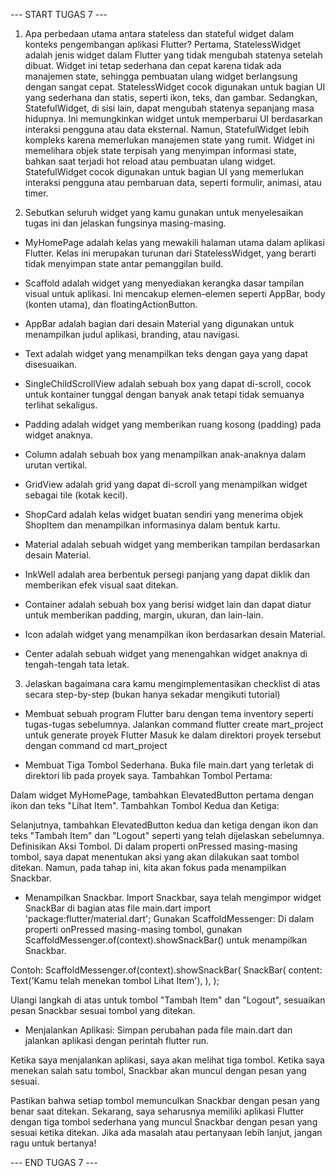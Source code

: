 --- START TUGAS 7 ---

1. Apa perbedaan utama antara stateless dan stateful widget dalam konteks pengembangan aplikasi Flutter?
Pertama, StatelessWidget adalah jenis widget dalam Flutter yang tidak mengubah statenya setelah dibuat. Widget ini tetap sederhana dan cepat karena tidak ada manajemen state, sehingga pembuatan ulang widget berlangsung dengan sangat cepat. StatelessWidget cocok digunakan untuk bagian UI yang sederhana dan statis, seperti ikon, teks, dan gambar. Sedangkan, StatefulWidget, di sisi lain, dapat mengubah statenya sepanjang masa hidupnya. Ini memungkinkan widget untuk memperbarui UI berdasarkan interaksi pengguna atau data eksternal. Namun, StatefulWidget lebih kompleks karena memerlukan manajemen state yang rumit. Widget ini memelihara objek state terpisah yang menyimpan informasi state, bahkan saat terjadi hot reload atau pembuatan ulang widget. StatefulWidget cocok digunakan untuk bagian UI yang memerlukan interaksi pengguna atau pembaruan data, seperti formulir, animasi, atau timer.

2. Sebutkan seluruh widget yang kamu gunakan untuk menyelesaikan tugas ini dan jelaskan fungsinya masing-masing.
- MyHomePage adalah kelas yang mewakili halaman utama dalam aplikasi Flutter. Kelas ini merupakan turunan dari StatelessWidget, yang berarti tidak menyimpan state antar pemanggilan build.

- Scaffold adalah widget yang menyediakan kerangka dasar tampilan visual untuk aplikasi. Ini mencakup elemen-elemen seperti AppBar, body (konten utama), dan floatingActionButton.

- AppBar adalah bagian dari desain Material yang digunakan untuk menampilkan judul aplikasi, branding, atau navigasi.

- Text adalah widget yang menampilkan teks dengan gaya yang dapat disesuaikan.

- SingleChildScrollView adalah sebuah box yang dapat di-scroll, cocok untuk kontainer tunggal dengan banyak anak tetapi tidak semuanya terlihat sekaligus.

- Padding adalah widget yang memberikan ruang kosong (padding) pada widget anaknya.

- Column adalah sebuah box yang menampilkan anak-anaknya dalam urutan vertikal.

- GridView adalah grid yang dapat di-scroll yang menampilkan widget sebagai tile (kotak kecil).

- ShopCard adalah kelas widget buatan sendiri yang menerima objek ShopItem dan menampilkan informasinya dalam bentuk kartu.

- Material adalah sebuah widget yang memberikan tampilan berdasarkan desain Material.

- InkWell adalah area berbentuk persegi panjang yang dapat diklik dan memberikan efek visual saat ditekan.

- Container adalah sebuah box yang berisi widget lain dan dapat diatur untuk memberikan padding, margin, ukuran, dan lain-lain.

- Icon adalah widget yang menampilkan ikon berdasarkan desain Material.

- Center adalah sebuah widget yang menengahkan widget anaknya di tengah-tengah tata letak.

3. Jelaskan bagaimana cara kamu mengimplementasikan checklist di atas secara step-by-step (bukan hanya sekadar mengikuti tutorial)
- Membuat sebuah program Flutter baru dengan tema inventory seperti tugas-tugas sebelumnya.
Jalankan command flutter create mart_project untuk generate proyek Flutter
Masuk ke dalam direktori proyek tersebut dengan command cd mart_project

- Membuat Tiga Tombol Sederhana.
Buka file main.dart yang terletak di direktori lib pada proyek saya.
Tambahkan Tombol Pertama:

Dalam widget MyHomePage, tambahkan ElevatedButton pertama dengan ikon dan teks "Lihat Item".
Tambahkan Tombol Kedua dan Ketiga:

Selanjutnya, tambahkan ElevatedButton kedua dan ketiga dengan ikon dan teks "Tambah Item" dan "Logout" seperti yang telah dijelaskan sebelumnya.
Definisikan Aksi Tombol. Di dalam properti onPressed masing-masing tombol, saya dapat menentukan aksi yang akan dilakukan saat tombol ditekan. Namun, pada tahap ini, kita akan fokus pada menampilkan Snackbar.

- Menampilkan Snackbar.
Import Snackbar, saya telah mengimpor widget SnackBar di bagian atas file main.dart
import 'package:flutter/material.dart';
Gunakan ScaffoldMessenger:
Di dalam properti onPressed masing-masing tombol, gunakan ScaffoldMessenger.of(context).showSnackBar() untuk menampilkan Snackbar.

Contoh:
ScaffoldMessenger.of(context).showSnackBar(
  SnackBar(
    content: Text('Kamu telah menekan tombol Lihat Item'),
  ),
);

Ulangi langkah di atas untuk tombol "Tambah Item" dan "Logout", sesuaikan pesan Snackbar sesuai tombol yang ditekan.

- Menjalankan Aplikasi:
Simpan perubahan pada file main.dart dan jalankan aplikasi dengan perintah flutter run.

Ketika saya menjalankan aplikasi, saya akan melihat tiga tombol. Ketika saya menekan salah satu tombol, Snackbar akan muncul dengan pesan yang sesuai.

Pastikan bahwa setiap tombol memunculkan Snackbar dengan pesan yang benar saat ditekan.
Sekarang, saya seharusnya memiliki aplikasi Flutter dengan tiga tombol sederhana yang muncul Snackbar dengan pesan yang sesuai ketika ditekan. Jika ada masalah atau pertanyaan lebih lanjut, jangan ragu untuk bertanya!

 --- END TUGAS 7 ---